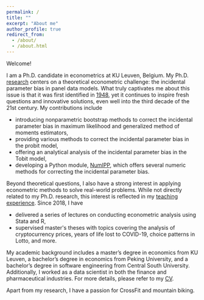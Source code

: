 ```yaml
---
permalink: /
title: ""
excerpt: "About me"
author_profile: true
redirect_from: 
  - /about/
  - /about.html
---
```


Welcome!

I am a Ph.D. candidate in econometrics at KU Leuven, Belgium. My Ph.D. [research](http://yitianli.github.io/research) centers on a theoretical econometric challenge: the incidental parameter bias in panel data models. What truly captivates me about this issue is that it was first identified in [1948](https://www.jstor.org/stable/1914288), yet it continues to inspire fresh questions and innovative solutions, even well into the third decade of the 21st century. My contributions include
- introducing nonparametric bootstrap methods to correct the incidental parameter bias in maximum likelihood and generalized method of moments estimators,
- providing various methods to correct the incidental parameter bias in the probit model,
- offering an analytical analysis of the incidental parameter bias in the Tobit model,
- developing a Python module, [NumIPP](https://github.com/yitianli/numipp), which offers several numeric methods for correcting the incidental parameter bias.

Beyond theoretical questions, I also have a strong interest in applying econometric methods to solve real-world problems. While not directly related to my Ph.D. research, this interest is reflected in my [teaching experience](http://yitianli.github.io/teaching). Since 2018, I have
- delivered a series of lectures on conducting econometric analysis using Stata and R,
- supervised master's theses with topics covering the analysis of cryptocurrency prices, years of life lost to COVID-19, choice patterns in Lotto, and more.

My academic background includes a master’s degree in economics from KU Leuven, a bachelor’s degree in economics from Peking University, and a bachelor’s degree in software engineering from Central South University. Additionally, I worked as a data scientist in both the finance and pharmaceutical industries. For more details, please refer to my [CV](http://yitianli.github.io/files/CV.pdf).

Apart from my research, I have a passion for CrossFit and mountain biking.